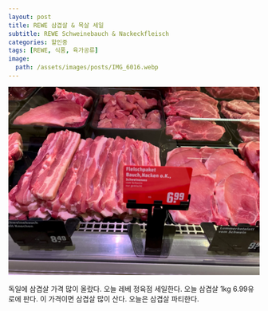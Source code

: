 ```yaml
---
layout: post
title: REWE 삼겹살 & 목살 세일
subtitle: REWE Schweinebauch & Nackeckfleisch
categories: 할인중
tags: [REWE, 식품, 육가공류]
image:
  path: /assets/images/posts/IMG_6016.webp
---
```


![](/assets/images/posts/IMG_6016.webp)

독일에 삼겹살 가격 많이 올랐다. 오늘 레베 정육점 세일한다. 오늘 삼겹살 1kg 6.99유로에 판다. 이 가격이면 삼겹살 많이 산다. 오늘은 삼겹살 파티한다.
